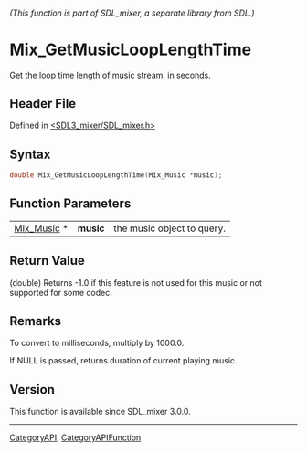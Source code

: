 ###### (This function is part of SDL_mixer, a separate library from SDL.)
# Mix_GetMusicLoopLengthTime

Get the loop time length of music stream, in seconds.

## Header File

Defined in [<SDL3_mixer/SDL_mixer.h>](https://github.com/libsdl-org/SDL_mixer/blob/main/include/SDL3_mixer/SDL_mixer.h)

## Syntax

```c
double Mix_GetMusicLoopLengthTime(Mix_Music *music);
```

## Function Parameters

|                          |           |                            |
| ------------------------ | --------- | -------------------------- |
| [Mix_Music](Mix_Music) * | **music** | the music object to query. |

## Return Value

(double) Returns -1.0 if this feature is not used for this music or not
supported for some codec.

## Remarks

To convert to milliseconds, multiply by 1000.0.

If NULL is passed, returns duration of current playing music.

## Version

This function is available since SDL_mixer 3.0.0.

----
[CategoryAPI](CategoryAPI), [CategoryAPIFunction](CategoryAPIFunction)

